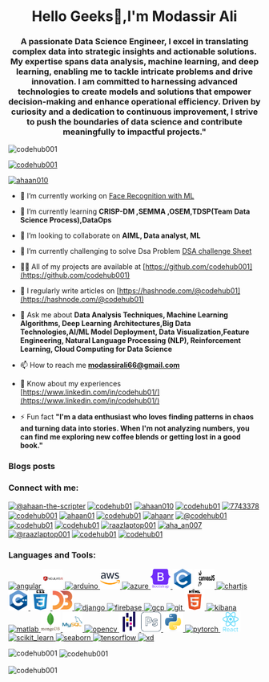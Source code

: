 <h1 align="center">Hello Geeks👋,I'm Modassir Ali</h1>
<h3 align="center">A passionate Data Science Engineer, I excel in translating complex data into strategic insights and actionable solutions. My expertise spans data analysis, machine learning, and deep learning, enabling me to tackle intricate problems and drive innovation. I am committed to harnessing advanced technologies to create models and solutions that empower decision-making and enhance operational efficiency. Driven by curiosity and a dedication to continuous improvement, I strive to push the boundaries of data science and contribute meaningfully to impactful projects."</h3>

<p align="left"> <img src="https://komarev.com/ghpvc/?username=codehub001&label=Profile%20views&color=0e75b6&style=flat" alt="codehub001" /> </p>

<p align="left"> <a href="https://github.com/ryo-ma/github-profile-trophy"><img src="https://github-profile-trophy.vercel.app/?username=codehub001" alt="codehub001" /></a> </p>

<p align="left"> <a href="https://twitter.com/ahaan010" target="blank"><img src="https://img.shields.io/twitter/follow/ahaan010?logo=twitter&style=for-the-badge" alt="ahaan010" /></a> </p>

- 🔭 I’m currently working on [Face Recognition with ML](https://github.com/codehub001/Face-Recognition-using-ML-And-Deeplearning-)

- 🌱 I’m currently learning **CRISP-DM ,SEMMA ,OSEM,TDSP(Team Data Science Process),DataOps**

- 👯 I’m looking to collaborate on **AIML, Data analyst, ML**

- 🤝 I’m currently challenging to solve Dsa Problem [DSA challenge Sheet](https://github.com/codehub001/CrackYourInternship)

- 👨‍💻 All of my projects are available at [https://github.com/codehub001](https://github.com/codehub001)

- 📝 I regularly write articles on [https://hashnode.com/@codehub01](https://hashnode.com/@codehub01)

- 💬 Ask me about **Data Analysis Techniques, Machine Learning Algorithms, Deep Learning Architectures,Big Data Technologies,AI/ML Model Deployment, Data Visualization,Feature Engineering, Natural Language Processing (NLP), Reinforcement Learning, Cloud Computing for Data Science**

- 📫 How to reach me **modassirali66@gmail.com**

- 📄 Know about my experiences [https://www.linkedin.com/in/codehub01/](https://www.linkedin.com/in/codehub01/)

- ⚡ Fun fact **"I'm a data enthusiast who loves finding patterns in chaos and turning data into stories. When I'm not analyzing numbers, you can find me exploring new coffee blends or getting lost in a good book."**

### Blogs posts
<!-- BLOG-POST-LIST:START -->
<!-- BLOG-POST-LIST:END -->

<h3 align="left">Connect with me:</h3>
<p align="left">
<a href="https://codepen.io/@ahaan-the-scripter" target="blank"><img align="center" src="https://raw.githubusercontent.com/rahuldkjain/github-profile-readme-generator/master/src/images/icons/Social/codepen.svg" alt="@ahaan-the-scripter" height="30" width="40" /></a>
<a href="https://dev.to/codehub01" target="blank"><img align="center" src="https://raw.githubusercontent.com/rahuldkjain/github-profile-readme-generator/master/src/images/icons/Social/devto.svg" alt="codehub01" height="30" width="40" /></a>
<a href="https://twitter.com/ahaan010" target="blank"><img align="center" src="https://raw.githubusercontent.com/rahuldkjain/github-profile-readme-generator/master/src/images/icons/Social/twitter.svg" alt="ahaan010" height="30" width="40" /></a>
<a href="https://linkedin.com/in/codehub01" target="blank"><img align="center" src="https://raw.githubusercontent.com/rahuldkjain/github-profile-readme-generator/master/src/images/icons/Social/linked-in-alt.svg" alt="codehub01" height="30" width="40" /></a>
<a href="https://stackoverflow.com/users/7743378" target="blank"><img align="center" src="https://raw.githubusercontent.com/rahuldkjain/github-profile-readme-generator/master/src/images/icons/Social/stack-overflow.svg" alt="7743378" height="30" width="40" /></a>
<a href="https://codesandbox.com/codehub001" target="blank"><img align="center" src="https://raw.githubusercontent.com/rahuldkjain/github-profile-readme-generator/master/src/images/icons/Social/codesandbox.svg" alt="codehub001" height="30" width="40" /></a>
<a href="https://kaggle.com/ahaan01" target="blank"><img align="center" src="https://raw.githubusercontent.com/rahuldkjain/github-profile-readme-generator/master/src/images/icons/Social/kaggle.svg" alt="ahaan01" height="30" width="40" /></a>
<a href="https://dribbble.com/codehub01" target="blank"><img align="center" src="https://raw.githubusercontent.com/rahuldkjain/github-profile-readme-generator/master/src/images/icons/Social/dribbble.svg" alt="codehub01" height="30" width="40" /></a>
<a href="https://www.behance.net/ahaanr" target="blank"><img align="center" src="https://raw.githubusercontent.com/rahuldkjain/github-profile-readme-generator/master/src/images/icons/Social/behance.svg" alt="ahaanr" height="30" width="40" /></a>
<a href="https://hashnode.com/@codehub01" target="blank"><img align="center" src="https://raw.githubusercontent.com/rahuldkjain/github-profile-readme-generator/master/src/images/icons/Social/hashnode.svg" alt="@codehub01" height="30" width="40" /></a>
<a href="https://www.codechef.com/users/codehub01" target="blank"><img align="center" src="https://cdn.jsdelivr.net/npm/simple-icons@3.1.0/icons/codechef.svg" alt="codehub01" height="30" width="40" /></a>
<a href="https://www.hackerrank.com/codehub01" target="blank"><img align="center" src="https://raw.githubusercontent.com/rahuldkjain/github-profile-readme-generator/master/src/images/icons/Social/hackerrank.svg" alt="codehub01" height="30" width="40" /></a>
<a href="https://codeforces.com/profile/raazlaptop001" target="blank"><img align="center" src="https://raw.githubusercontent.com/rahuldkjain/github-profile-readme-generator/master/src/images/icons/Social/codeforces.svg" alt="raazlaptop001" height="30" width="40" /></a>
<a href="https://www.leetcode.com/aha_an007" target="blank"><img align="center" src="https://raw.githubusercontent.com/rahuldkjain/github-profile-readme-generator/master/src/images/icons/Social/leet-code.svg" alt="aha_an007" height="30" width="40" /></a>
<a href="https://www.hackerearth.com/@raazlaptop001" target="blank"><img align="center" src="https://raw.githubusercontent.com/rahuldkjain/github-profile-readme-generator/master/src/images/icons/Social/hackerearth.svg" alt="@raazlaptop001" height="30" width="40" /></a>
<a href="https://auth.geeksforgeeks.org/user/codehub01" target="blank"><img align="center" src="https://raw.githubusercontent.com/rahuldkjain/github-profile-readme-generator/master/src/images/icons/Social/geeks-for-geeks.svg" alt="codehub01" height="30" width="40" /></a>
<a href="https://www.topcoder.com/members/codehub01" target="blank"><img align="center" src="https://raw.githubusercontent.com/rahuldkjain/github-profile-readme-generator/master/src/images/icons/Social/topcoder.svg" alt="codehub01" height="30" width="40" /></a>
</p>

<h3 align="left">Languages and Tools:</h3>
<p align="left"> <a href="https://angular.io" target="_blank" rel="noreferrer"> <img src="https://angular.io/assets/images/logos/angular/angular.svg" alt="angular" width="40" height="40"/> </a> <a href="https://angular.io" target="_blank" rel="noreferrer"> <img src="https://raw.githubusercontent.com/devicons/devicon/master/icons/angularjs/angularjs-original-wordmark.svg" alt="angularjs" width="40" height="40"/> </a> <a href="https://www.arduino.cc/" target="_blank" rel="noreferrer"> <img src="https://cdn.worldvectorlogo.com/logos/arduino-1.svg" alt="arduino" width="40" height="40"/> </a> <a href="https://aws.amazon.com" target="_blank" rel="noreferrer"> <img src="https://raw.githubusercontent.com/devicons/devicon/master/icons/amazonwebservices/amazonwebservices-original-wordmark.svg" alt="aws" width="40" height="40"/> </a> <a href="https://azure.microsoft.com/en-in/" target="_blank" rel="noreferrer"> <img src="https://www.vectorlogo.zone/logos/microsoft_azure/microsoft_azure-icon.svg" alt="azure" width="40" height="40"/> </a> <a href="https://getbootstrap.com" target="_blank" rel="noreferrer"> <img src="https://raw.githubusercontent.com/devicons/devicon/master/icons/bootstrap/bootstrap-plain-wordmark.svg" alt="bootstrap" width="40" height="40"/> </a> <a href="https://www.cprogramming.com/" target="_blank" rel="noreferrer"> <img src="https://raw.githubusercontent.com/devicons/devicon/master/icons/c/c-original.svg" alt="c" width="40" height="40"/> </a> <a href="https://canvasjs.com" target="_blank" rel="noreferrer"> <img src="https://raw.githubusercontent.com/Hardik0307/Hardik0307/master/assets/canvasjs-charts.svg" alt="canvasjs" width="40" height="40"/> </a> <a href="https://www.chartjs.org" target="_blank" rel="noreferrer"> <img src="https://www.chartjs.org/media/logo-title.svg" alt="chartjs" width="40" height="40"/> </a> <a href="https://www.w3schools.com/cpp/" target="_blank" rel="noreferrer"> <img src="https://raw.githubusercontent.com/devicons/devicon/master/icons/cplusplus/cplusplus-original.svg" alt="cplusplus" width="40" height="40"/> </a> <a href="https://www.w3schools.com/css/" target="_blank" rel="noreferrer"> <img src="https://raw.githubusercontent.com/devicons/devicon/master/icons/css3/css3-original-wordmark.svg" alt="css3" width="40" height="40"/> </a> <a href="https://d3js.org/" target="_blank" rel="noreferrer"> <img src="https://raw.githubusercontent.com/devicons/devicon/master/icons/d3js/d3js-original.svg" alt="d3js" width="40" height="40"/> </a> <a href="https://www.djangoproject.com/" target="_blank" rel="noreferrer"> <img src="https://cdn.worldvectorlogo.com/logos/django.svg" alt="django" width="40" height="40"/> </a> <a href="https://firebase.google.com/" target="_blank" rel="noreferrer"> <img src="https://www.vectorlogo.zone/logos/firebase/firebase-icon.svg" alt="firebase" width="40" height="40"/> </a> <a href="https://cloud.google.com" target="_blank" rel="noreferrer"> <img src="https://www.vectorlogo.zone/logos/google_cloud/google_cloud-icon.svg" alt="gcp" width="40" height="40"/> </a> <a href="https://git-scm.com/" target="_blank" rel="noreferrer"> <img src="https://www.vectorlogo.zone/logos/git-scm/git-scm-icon.svg" alt="git" width="40" height="40"/> </a> <a href="https://www.w3.org/html/" target="_blank" rel="noreferrer"> <img src="https://raw.githubusercontent.com/devicons/devicon/master/icons/html5/html5-original-wordmark.svg" alt="html5" width="40" height="40"/> </a> <a href="https://www.elastic.co/kibana" target="_blank" rel="noreferrer"> <img src="https://www.vectorlogo.zone/logos/elasticco_kibana/elasticco_kibana-icon.svg" alt="kibana" width="40" height="40"/> </a> <a href="https://www.mathworks.com/" target="_blank" rel="noreferrer"> <img src="https://upload.wikimedia.org/wikipedia/commons/2/21/Matlab_Logo.png" alt="matlab" width="40" height="40"/> </a> <a href="https://www.mongodb.com/" target="_blank" rel="noreferrer"> <img src="https://raw.githubusercontent.com/devicons/devicon/master/icons/mongodb/mongodb-original-wordmark.svg" alt="mongodb" width="40" height="40"/> </a> <a href="https://www.mysql.com/" target="_blank" rel="noreferrer"> <img src="https://raw.githubusercontent.com/devicons/devicon/master/icons/mysql/mysql-original-wordmark.svg" alt="mysql" width="40" height="40"/> </a> <a href="https://opencv.org/" target="_blank" rel="noreferrer"> <img src="https://www.vectorlogo.zone/logos/opencv/opencv-icon.svg" alt="opencv" width="40" height="40"/> </a> <a href="https://pandas.pydata.org/" target="_blank" rel="noreferrer"> <img src="https://raw.githubusercontent.com/devicons/devicon/2ae2a900d2f041da66e950e4d48052658d850630/icons/pandas/pandas-original.svg" alt="pandas" width="40" height="40"/> </a> <a href="https://www.photoshop.com/en" target="_blank" rel="noreferrer"> <img src="https://raw.githubusercontent.com/devicons/devicon/master/icons/photoshop/photoshop-line.svg" alt="photoshop" width="40" height="40"/> </a> <a href="https://www.python.org" target="_blank" rel="noreferrer"> <img src="https://raw.githubusercontent.com/devicons/devicon/master/icons/python/python-original.svg" alt="python" width="40" height="40"/> </a> <a href="https://pytorch.org/" target="_blank" rel="noreferrer"> <img src="https://www.vectorlogo.zone/logos/pytorch/pytorch-icon.svg" alt="pytorch" width="40" height="40"/> </a> <a href="https://reactjs.org/" target="_blank" rel="noreferrer"> <img src="https://raw.githubusercontent.com/devicons/devicon/master/icons/react/react-original-wordmark.svg" alt="react" width="40" height="40"/> </a> <a href="https://scikit-learn.org/" target="_blank" rel="noreferrer"> <img src="https://upload.wikimedia.org/wikipedia/commons/0/05/Scikit_learn_logo_small.svg" alt="scikit_learn" width="40" height="40"/> </a> <a href="https://seaborn.pydata.org/" target="_blank" rel="noreferrer"> <img src="https://seaborn.pydata.org/_images/logo-mark-lightbg.svg" alt="seaborn" width="40" height="40"/> </a> <a href="https://www.tensorflow.org" target="_blank" rel="noreferrer"> <img src="https://www.vectorlogo.zone/logos/tensorflow/tensorflow-icon.svg" alt="tensorflow" width="40" height="40"/> </a> <a href="https://www.adobe.com/products/xd.html" target="_blank" rel="noreferrer"> <img src="https://cdn.worldvectorlogo.com/logos/adobe-xd.svg" alt="xd" width="40" height="40"/> </a> </p>

<p><img align="left" src="https://github-readme-stats.vercel.app/api/top-langs?username=codehub001&show_icons=true&locale=en&layout=compact" alt="codehub001" /></p>

<p>&nbsp;<img align="center" src="https://github-readme-stats.vercel.app/api?username=codehub001&show_icons=true&locale=en" alt="codehub001" /></p>

<p><img align="center" src="https://github-readme-streak-stats.herokuapp.com/?user=codehub001&" alt="codehub001" /></p>
